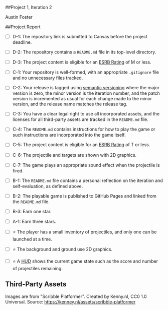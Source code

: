 ##Project 1, Iteration 2

Austin Foster

##Project Report


- [ ] D-1: The repository link is submitted to Canvas before the project deadline.
- [ ] D-2: The repository contains a <code>README.md</code> file in its top-level directory.
- [ ] D-3: The project content is eligible for an <a href="https://www.esrb.org/ratings-guide/">ESRB Rating</a> of M or less.
- [ ] C-1: Your repository is well-formed, with an appropriate <code>.gitignore</code> file and no unnecessary files tracked.
- [ ] C-2: Your release is tagged using <a href="https://semver.org/">semantic versioning</a> where the major version is zero, the minor version is the iteration number, and the patch version is incremented as usual for each change made to the minor version, and the release name matches the release tag.
- [ ] C-3: You have a clear legal right to use all incorporated assets, and the licenses for all third-party assets are tracked in the <code>README.md</code> file.
- [ ] C-4: The <code>README.md</code> contains instructions for how to play the game or such instructions are incorporated into the game itself.
- [ ] C-5: The project content is eligible for an <a href="https://www.esrb.org/ratings-guide/">ESRB Rating</a> of T or less.
- [ ] C-6: The projectile and targets are shown with 2D graphics.
- [ ] C-7: The game plays an appropriate sound effect when the projectile is fired.
- [ ] B-1: The <code>README.md</code> file contains a personal reflection on the iteration and self-evaluation, as defined above.
- [ ] B-2: The playable game is published to GitHub Pages and linked from the <code>README.md</code> file.
- [ ] B-3: Earn one star.
- [ ] A-1: Earn three stars.
- [ ] ⭐ The player has a small inventory of projectiles, and only one can be launched at a time.
- [ ] ⭐ The background and ground use 2D graphics.
- [ ] ⭐ A <abbr title="Heads-Up Display">HUD</abbr> shows the current game state such as the score and number of projectiles remaining.


## Third-Party Assets
Images are from "Scribble Platformer". Created by Kenny.nl, CC0 1.0 Universal. Source: https://kenney.nl/assets/scribble-platformer